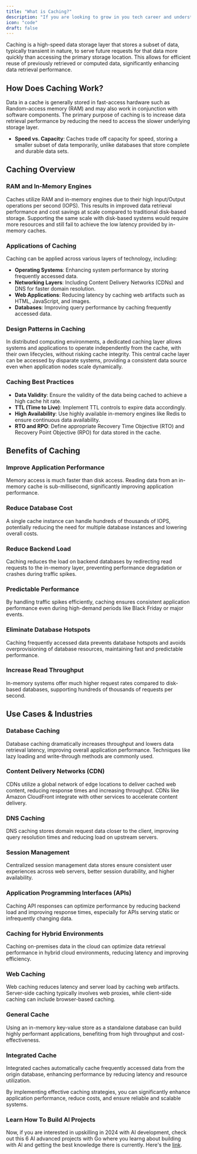 ```yaml
---
title: "What is Caching?"
description: "If you are looking to grow in you tech career and understand system design indepth, this guide is for you."
icon: "code"
draft: false
---
```


Caching is a high-speed data storage layer that stores a subset of data, typically transient in nature, to serve future requests for that data more quickly than accessing the primary storage location. This allows for efficient reuse of previously retrieved or computed data, significantly enhancing data retrieval performance.

## How Does Caching Work?

Data in a cache is generally stored in fast-access hardware such as Random-access memory (RAM) and may also work in conjunction with software components. The primary purpose of caching is to increase data retrieval performance by reducing the need to access the slower underlying storage layer.

- **Speed vs. Capacity**: Caches trade off capacity for speed, storing a smaller subset of data temporarily, unlike databases that store complete and durable data sets.

## Caching Overview

### RAM and In-Memory Engines

Caches utilize RAM and in-memory engines due to their high Input/Output operations per second (IOPS). This results in improved data retrieval performance and cost savings at scale compared to traditional disk-based storage. Supporting the same scale with disk-based systems would require more resources and still fail to achieve the low latency provided by in-memory caches.

### Applications of Caching

Caching can be applied across various layers of technology, including:

- **Operating Systems**: Enhancing system performance by storing frequently accessed data.
- **Networking Layers**: Including Content Delivery Networks (CDNs) and DNS for faster domain resolution.
- **Web Applications**: Reducing latency by caching web artifacts such as HTML, JavaScript, and images.
- **Databases**: Improving query performance by caching frequently accessed data.

### Design Patterns in Caching

In distributed computing environments, a dedicated caching layer allows systems and applications to operate independently from the cache, with their own lifecycles, without risking cache integrity. This central cache layer can be accessed by disparate systems, providing a consistent data source even when application nodes scale dynamically.

### Caching Best Practices

- **Data Validity**: Ensure the validity of the data being cached to achieve a high cache hit rate.
- **TTL (Time to Live)**: Implement TTL controls to expire data accordingly.
- **High Availability**: Use highly available in-memory engines like Redis to ensure continuous data availability.
- **RTO and RPO**: Define appropriate Recovery Time Objective (RTO) and Recovery Point Objective (RPO) for data stored in the cache.

## Benefits of Caching

### Improve Application Performance

Memory access is much faster than disk access. Reading data from an in-memory cache is sub-millisecond, significantly improving application performance.

### Reduce Database Cost

A single cache instance can handle hundreds of thousands of IOPS, potentially reducing the need for multiple database instances and lowering overall costs.

### Reduce Backend Load

Caching reduces the load on backend databases by redirecting read requests to the in-memory layer, preventing performance degradation or crashes during traffic spikes.

### Predictable Performance

By handling traffic spikes efficiently, caching ensures consistent application performance even during high-demand periods like Black Friday or major events.

### Eliminate Database Hotspots

Caching frequently accessed data prevents database hotspots and avoids overprovisioning of database resources, maintaining fast and predictable performance.

### Increase Read Throughput

In-memory systems offer much higher request rates compared to disk-based databases, supporting hundreds of thousands of requests per second.

## Use Cases & Industries

### Database Caching

Database caching dramatically increases throughput and lowers data retrieval latency, improving overall application performance. Techniques like lazy loading and write-through methods are commonly used.

### Content Delivery Networks (CDN)

CDNs utilize a global network of edge locations to deliver cached web content, reducing response times and increasing throughput. CDNs like Amazon CloudFront integrate with other services to accelerate content delivery.

### DNS Caching

DNS caching stores domain request data closer to the client, improving query resolution times and reducing load on upstream servers.

### Session Management

Centralized session management data stores ensure consistent user experiences across web servers, better session durability, and higher availability.

### Application Programming Interfaces (APIs)

Caching API responses can optimize performance by reducing backend load and improving response times, especially for APIs serving static or infrequently changing data.

### Caching for Hybrid Environments

Caching on-premises data in the cloud can optimize data retrieval performance in hybrid cloud environments, reducing latency and improving efficiency.

### Web Caching

Web caching reduces latency and server load by caching web artifacts. Server-side caching typically involves web proxies, while client-side caching can include browser-based caching.

### General Cache

Using an in-memory key-value store as a standalone database can build highly performant applications, benefiting from high throughput and cost-effectiveness.

### Integrated Cache

Integrated caches automatically cache frequently accessed data from the origin database, enhancing performance by reducing latency and resource utilization.

By implementing effective caching strategies, you can significantly enhance application performance, reduce costs, and ensure reliable and scalable systems.

### Learn How To Build AI Projects

Now, if you are interested in upskilling in 2024 with AI development, check out this 6 AI advanced projects with Go where you learng about building with AI and getting the best knowledge there is currently. Here's the [link](https://akhilsharmatech.gumroad.com/l/zgxqq).